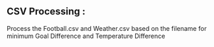 CSV Processing :
----------------
Process the Football.csv and Weather.csv based on the filename for minimum Goal Difference and Temperature Difference

